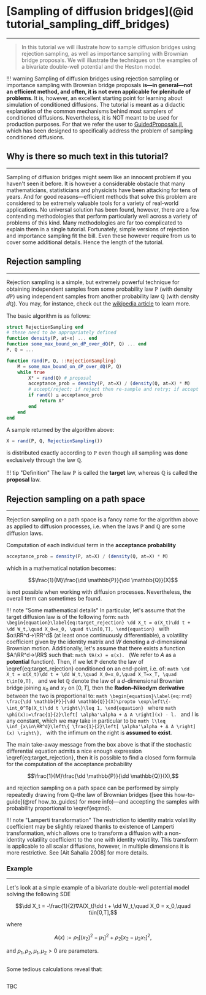 # [Sampling of diffusion bridges](@id tutorial_sampling_diff_bridges)
****
> In this tutorial we will illustrate how to sample diffusion bridges using rejection sampling, as well as importance sampling with Brownian bridge proposals. We will illustrate the techniques on the examples of a bivariate double-well potential and the Heston model.

!!! warning
    Sampling of diffusion bridges using rejection sampling or importance sampling with Brownian bridge proposals **is—in general—not an efficient method, and often, it is not even applicable for plenitude of problems**. It is, however, an excellent starting point for learning about simulation of conditioned diffusions. The tutorial is meant as a didactic explanation of the common mechanisms behind most samplers of conditioned diffusions. Nevertheless, it is NOT meant to be used for production purposes. For that we refer the user to [GuidedProposals.jl](https://juliadiffusionbayes.github.io/GuidedProposals.jl/dev/), which has been designed to specifically address the problem of sampling conditioned diffusions.

## Why is there so much text in this tutorial?
---
Sampling of diffusion bridges might seem like an innocent problem if you haven't seen it before. It is however a considerable obstacle that many mathematicians, statisticians and physicists have been attacking for tens of years. And for good reasons—efficient methods that solve this problem are considered to be extremely valuable tools for a variety of real-world applications. No universal solution has been found, however, there are a few contending methodologies that perform particularly well across a variety of problems of this kind. Many methodologies are far too complicated to explain them in a single tutorial. Fortunately, simple versions of rejection and importance sampling fit the bill. Even these however require from us to cover some additional details. Hence the length of the tutorial.

## Rejection sampling
----
Rejection sampling is a simple, but extremely powerful technique for obtaining independent samples from some probability law $\mathbb{P}$ (with density $\dd \mathbb{P}$) using independent samples from another probability law $\mathbb{Q}$ (with density $\dd \mathbb{Q}$). You may, for instance, check out the [wikipedia article](https://en.wikipedia.org/wiki/Rejection_sampling) to learn more.

The basic algorithm is as follows:
```julia
struct RejectionSampling end
# these need to be appropriately defined
function density(P, at=x) ... end
function some_max_bound_on_dP_over_dQ(P, Q) ... end
P, Q = ...

function rand(P, Q, ::RejectionSampling)
    M = some_max_bound_on_dP_over_dQ(P, Q)
    while true
        X° = rand(Q) # proposal
        acceptance_prob = density(P, at=X) / (density(Q, at=X) * M)
        # accept/reject; if reject then re-sample and retry; if accept then return X°
        if rand() ≦ acceptance_prob
            return X°
        end
    end
end
```
A sample returned by the algorithm above:
```julia
X = rand(P, Q, RejectionSampling())
```

is distributed exactly according to $\mathbb{P}$ even though all sampling was done exclusively through the law $\mathbb{Q}$.

!!! tip "Definition"
    The law $\mathbb{P}$ is called the **target** law, whereas $\mathbb{Q}$ is called the **proposal** law.

## Rejection sampling on a path space
---
Rejection sampling on a path space is a fancy name for the algorithm above as applied to diffusion processes, i.e. when the laws $\mathbb{P}$ and $\mathbb{Q}$ are some diffusion laws.

Computation of each individual term in the **acceptance probability**
```julia
acceptance_prob = density(P, at=X) / (density(Q, at=X) * M)
```
which in a mathematical notation becomes:
```math
\frac{1}{M}\frac{\dd \mathbb{P}}{\dd \mathbb{Q}}(X)
```
is not possible when working with diffusion processes. Nevertheless, the overall term can sometimes be found.


!!! note "Some mathematical details"
    In particular, let's assume that the target diffusion law is of the following form:
    ```math
    \begin{equation}\label{eq:target_rejection}
    \dd X_t = α(X_t)\dd t + \dd W_t,\quad X_0=x_0, \quad t\in[0,T],
    \end{equation}
    ```
    with $α:\RR^d→\RR^d$ (at least once continuously differentiable), a volatility coefficient given by the identity matrix and $W$ denoting a $d$-dimensional Brownian motion. Additionally, let's assume that there exists a function $A:\RR^d→\RR$ such that:
    ```math
    ∇A(x) = α(x).
    ```
    (We refer to $A$ as a **potential** function). Then, if we let $\mathbb{P}$ denote the law of \eqref{eq:target_rejection} conditioned on an end-point, i.e. of:
    ```math
    \dd X_t = α(X_t)\dd t + \dd W_t,\quad X_0=x_0,\quad X_T=x_T, \quad t\in[0,T],
    ```
    and we let $\mathbb{Q}$ denote the law of a $d$–dimensional Brownian bridge joining $x_0$ and $x_T$ on $[0,T]$, then the **Radon–Nikodym derivative** between the two is proportional to:
    ```math
    \begin{equation}\label{eq:rnd}
    \frac{\dd \mathbb{P}}{\dd \mathbb{Q}}(X)\propto \exp\left\{- \int_0^Tϕ(X_t)\dd t \right\}\leq 1,
    \end{equation}
    ```
    where
    ```math
    \phi(x):=\frac{1}{2}\left[ \alpha'\alpha + Δ A \right](x) - l.
    ```
    and $l$ is any constant, which we may take in particular to be
    ```math
    l\leq \inf_{x\in\RR^d}\left\{ \frac{1}{2}\left[ \alpha'\alpha + Δ A \right](x) \right\},
    ```
    with the infimum on the right is **assumed to exist**.

The main take-away message from the box above is that if the stochastic differential equation admits a nice enough expression \eqref{eq:target_rejection}, then it is possible to find a closed form formula for the computation of the acceptance probability
```math
\frac{1}{M}\frac{\dd \mathbb{P}}{\dd \mathbb{Q}}(X),
```
and rejection sampling on a path space can be performed by simply repeatedly drawing from $\mathbb{Q}$–the law of Brownian bridges ([see this how-to-guide](@ref how_to_guides) for more info)—and accepting the samples with probability proportional to \eqref{eq:rnd}.

!!! note "Lamperti transformation"
    The restriction to identity matrix volatility coefficient may be slightly relaxed thanks to existence of Lamperti transformation, which allows one to transform a diffusion with a non-identity volatility coefficient to the one with identity volatility. This transform is applicable to all scalar diffusions, however, in multiple dimensions it is more restrictive. See [Ait Sahalia 2008] for more details.

### Example
---
Let's look at a simple example of a bivariate double-well potential model solving the following SDE
```math
\dd X_t = -\frac{1}{2}∇A(X_t)\dd t + \dd W_t,\quad X_0 = x_0,\quad t\in[0,T],
```
where
```math
A(x) := ρ_1\left[ (x_2)^2 - μ_1 \right]^2 + ρ_2\left[ x_2 - μ_2 x_1 \right]^2,
```
and $ρ_1,ρ_2,μ_1,μ_2>0$ are parameters.

```julia

```


Some tedious calculations reveal that:
```julia

```

TBC

